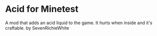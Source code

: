 # Acid for Minetest
A mod that adds an acid liquid to the game. It hurts when inside and it's craftable.
by SevenRichieWhite
